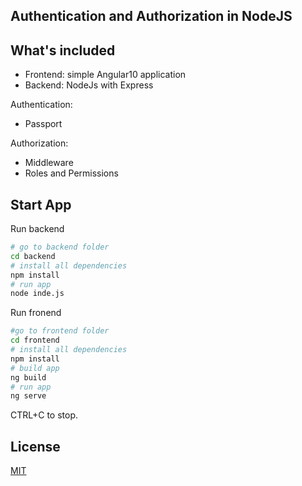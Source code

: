 ## Authentication and Authorization in NodeJS

## What's included
 - Frontend: simple Angular10 application
 - Backend: NodeJs with Express

Authentication:
 - Passport

Authorization:
 - Middleware
 - Roles and Permissions

## Start App 
Run backend
```bash
# go to backend folder
cd backend
# install all dependencies
npm install
# run app
node inde.js
```

Run fronend

```bash
#go to frontend folder
cd frontend
# install all dependencies
npm install
# build app
ng build
# run app
ng serve
```
CTRL+C to stop.
    
## License
[MIT](https://choosealicense.com/licenses/mit/)